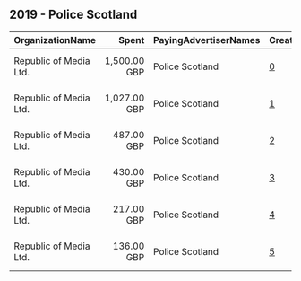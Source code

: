 ## 2019 - Police Scotland 
|OrganizationName|Spent|PayingAdvertiserNames|CreativeUrls|Impressions|Genders|AgeBrackets|CountryCodes|BillingAddresses|CandidateBallotInformation|
|:---|---:|:---|:---|---:|:---|:---|:---|:---|:---|
|Republic of Media Ltd.|1,500.00 GBP|Police Scotland|[0](https://www.snap.com/political-ads/asset/1798e7ec61efe50168d8bc00d48c964d3b4f976e5a547b3dff4604e937c0eeb8?mediaType=mp4)|1,041,008|MALE|18+|united kingdom|"4th Floor, Nova House,Edinburgh,EH3 9QQ,GB"||
|Republic of Media Ltd.|1,027.00 GBP|Police Scotland|[1](https://www.snap.com/political-ads/asset/76ef1858bc99e3cfca60f1d306e953624124d7d028b83f746dab1f8e69933be4?mediaType=mp4)|639,709||18+|united kingdom|"4th Floor, Nova House,Edinburgh,EH3 9QQ,GB"||
|Republic of Media Ltd.|487.00 GBP|Police Scotland|[2](https://www.snap.com/political-ads/asset/af53a055d721e2d7d76dacb5320afdab1feb211ba6d86df95bd7fd9fb8e31f73?mediaType=mp4)|371,457|MALE|18-34|united kingdom|"4th Floor, Nova House,Edinburgh,EH3 9QQ,GB"||
|Republic of Media Ltd.|430.00 GBP|Police Scotland|[3](https://www.snap.com/political-ads/asset/8d438479178b0d88c21f18f01d9e3803cb7db936c375b3b06eacf7c7ea8ed5e3?mediaType=mp4)|321,127|MALE|18-34|united kingdom|"4th Floor, Nova House,Edinburgh,EH3 9QQ,GB"||
|Republic of Media Ltd.|217.00 GBP|Police Scotland|[4](https://www.snap.com/political-ads/asset/bafc87482024f3fb6941323b0f31d4f7cb810d8c0fb400cdc4ed0e92ea9dd3c3?mediaType=mp4)|156,475|MALE|18-34|united kingdom|"4th Floor, Nova House,Edinburgh,EH3 9QQ,GB"||
|Republic of Media Ltd.|136.00 GBP|Police Scotland|[5](https://www.snap.com/political-ads/asset/88a66bc454a6341248af90a9da3721b617f03176d9add674be38d1cff8862ac0?mediaType=mp4)|98,096|MALE|18-34|united kingdom|"4th Floor, Nova House,Edinburgh,EH3 9QQ,GB"||
